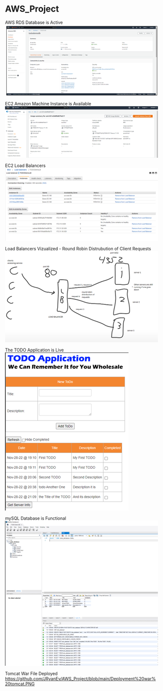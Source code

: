 # AWS_Project
AWS RDS Database is Active
![image info](https://github.com/JRyanEv/AWS_Project/blob/main/RDS%20DBMS.PNG)

EC2 Amazon Machine Instance is Available
![image info](https://github.com/JRyanEv/AWS_Project/blob/main/EC2%20Machine%20Image.PNG)

EC2 Load Balancers 
![image info](https://github.com/JRyanEv/AWS_Project/blob/main/Working%20Load%20Balancers.PNG)

Load Balancers Vizualized - Round Robin Distrubution of Client Requests
![image info](https://github.com/JRyanEv/AWS_Project/blob/main/Load%20Balancer%20Concept.PNG)

The TODO Application is Live
![image info](https://github.com/JRyanEv/AWS_Project/blob/main/Working%20Application.PNG)

mySQL Database is Functional
![image info](https://github.com/JRyanEv/AWS_Project/blob/main/SQL%20Workbench%20TODO%20Queries.PNG)

Tomcat War File Deployed 
https://github.com/JRyanEv/AWS_Project/blob/main/Deployment%20war%20tomcat.PNG
